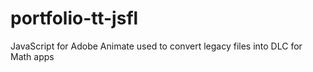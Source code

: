 # portfolio-tt-jsfl
JavaScript for Adobe Animate used to convert legacy files into DLC for Math apps
